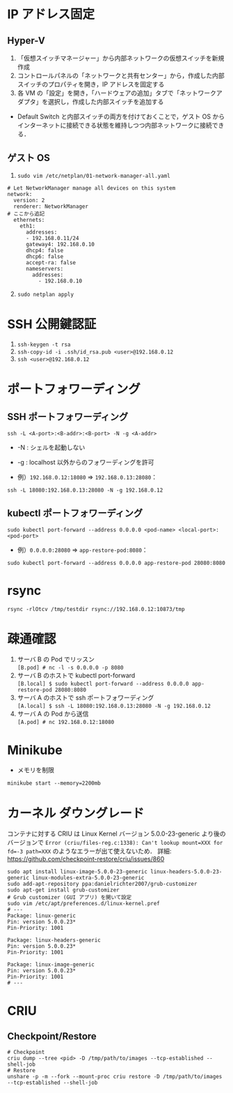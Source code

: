 
# IP アドレス固定

## Hyper-V

1. 「仮想スイッチマネージャー」から内部ネットワークの仮想スイッチを新規作成
1. コントロールパネルの「ネットワークと共有センター」から，作成した内部スイッチのプロパティを開き，IP アドレスを固定する
1. 各 VM の「設定」を開き，「ハードウェアの追加」タブで「ネットワークアダプタ」を選択し，作成した内部スイッチを追加する

- Default Switch と内部スイッチの両方を付けておくことで，ゲスト OS からインターネットに接続できる状態を維持しつつ内部ネットワークに接続できる．

## ゲスト OS

1. ```sudo vim /etc/netplan/01-network-manager-all.yaml```
```
# Let NetworkManager manage all devices on this system
network:
  version: 2
  renderer: NetworkManager
# ここから追記
  ethernets:
    eth1:
      addresses:
      - 192.168.0.11/24
      gateway4: 192.168.0.10
      dhcp4: false
      dhcp6: false
      accept-ra: false
      nameservers:
        addresses:
          - 192.168.0.10

```
2. ```sudo netplan apply```


# SSH 公開鍵認証

1. ```ssh-keygen -t rsa```
1. ```ssh-copy-id -i .ssh/id_rsa.pub <user>@192.168.0.12```
1. ```ssh <user>@192.168.0.12```

# ポートフォワーディング

## SSH ポートフォワーディング
```
ssh -L <A-port>:<B-addr>:<B-port> -N -g <A-addr>
```
- -N : シェルを起動しない
- -g : localhost 以外からのフォワーディングを許可

- 例）```192.168.0.12:18080``` => ```192.168.0.13:28080```：
```
ssh -L 18080:192.168.0.13:28080 -N -g 192.168.0.12
```

## kubectl ポートフォワーディング
```
sudo kubectl port-forward --address 0.0.0.0 <pod-name> <local-port>:<pod-port>
```
- 例）```0.0.0.0:28080``` => ```app-restore-pod:8080```：
```
sudo kubectl port-forward --address 0.0.0.0 app-restore-pod 28080:8080
```

# rsync

```
rsync -rlOtcv /tmp/testdir rsync://192.168.0.12:10873/tmp
```

# 疎通確認

1. サーバ B の Pod でリッスン \
  ``` [B.pod] # nc -l -s 0.0.0.0 -p 8080 ```
1. サーバ B のホストで kubectl port-forward \
  ```[B.local] $ sudo kubectl port-forward --address 0.0.0.0 app-restore-pod 28080:8080 ```
1. サーバ A のホストで ssh ポートフォワーディング \
  ```[A.local] $ ssh -L 18080:192.168.0.13:28080 -N -g 192.168.0.12```
1. サーバ A の Pod から送信 \
  ```[A.pod] # nc 192.168.0.12:18080```

# Minikube

- メモリを制限
```
minikube start --memory=2200mb
```

# カーネル ダウングレード

コンテナに対する CRIU は Linux Kernel バージョン 5.0.0-23-generic より後のバージョンで ```Error (criu/files-reg.c:1338): Can't lookup mount=XXX for fd=-3 path=XXX``` のようなエラーが出て使えないため．
詳細: https://github.com/checkpoint-restore/criu/issues/860

```
sudo apt install linux-image-5.0.0-23-generic linux-headers-5.0.0-23-generic linux-modules-extra-5.0.0-23-generic
sudo add-apt-repository ppa:danielrichter2007/grub-customizer
sudo apt-get install grub-customizer
# Grub customizer (GUI アプリ) を開いて設定
sudo vim /etc/apt/preferences.d/linux-kernel.pref
# ---
Package: linux-generic
Pin: version 5.0.0.23*
Pin-Priority: 1001

Package: linux-headers-generic
Pin: version 5.0.0.23*
Pin-Priority: 1001

Package: linux-image-generic
Pin: version 5.0.0.23*
Pin-Priority: 1001
# ---
```

# CRIU

## Checkpoint/Restore
```
# Checkpoint
criu dump --tree <pid> -D /tmp/path/to/images --tcp-established --shell-job
# Restore
unshare -p -m --fork --mount-proc criu restore -D /tmp/path/to/images --tcp-established --shell-job
```
